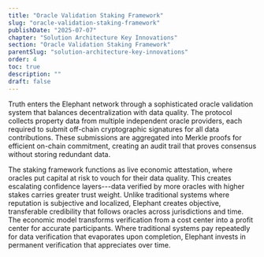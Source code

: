 ```yaml
---
title: "Oracle Validation Staking Framework"
slug: "oracle-validation-staking-framework"
publishDate: "2025-07-07"
chapter: "Solution Architecture Key Innovations"
section: "Oracle Validation Staking Framework"
parentSlug: "solution-architecture-key-innovations"
order: 4
toc: true
description: ""
draft: false
---
```


Truth enters the Elephant network through a sophisticated oracle validation system that balances decentralization with data quality. The protocol collects property data from multiple independent oracle providers, each required to submit off-chain cryptographic signatures for all data contributions. These submissions are aggregated into Merkle proofs for efficient on-chain commitment, creating an audit trail that proves consensus without storing redundant data.

The staking framework functions as live economic attestation, where oracles put capital at risk to vouch for their data quality. This creates escalating confidence layers---data verified by more oracles with higher stakes carries greater trust weight. Unlike traditional systems where reputation is subjective and localized, Elephant creates objective, transferable credibility that follows oracles across jurisdictions and time. The economic model transforms verification from a cost center into a profit center for accurate participants. Where traditional systems pay repeatedly for data verification that evaporates upon completion, Elephant invests in permanent verification that appreciates over time.
